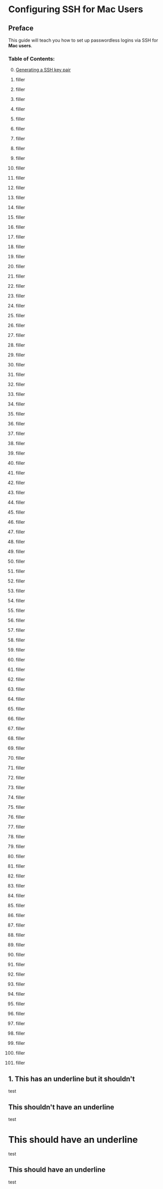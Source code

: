 Configuring SSH for Mac Users
====

Preface
-----
This guide will teach you how to set up passwordless logins via SSH for **Mac users**.

### Table of Contents:
0. [Generating a SSH key pair](#generating-a-ssh-key-pair)

0. filler
0. filler
0. filler
0. filler
0. filler
0. filler
0. filler
0. filler
0. filler
0. filler
0. filler
0. filler
0. filler
0. filler
0. filler
0. filler
0. filler
0. filler
0. filler
0. filler
0. filler
0. filler
0. filler
0. filler
0. filler
0. filler
0. filler
0. filler
0. filler
0. filler
0. filler
0. filler
0. filler
0. filler
0. filler
0. filler
0. filler
0. filler
0. filler
0. filler
0. filler
0. filler
0. filler
0. filler
0. filler
0. filler
0. filler
0. filler
0. filler
0. filler
0. filler
0. filler
0. filler
0. filler
0. filler
0. filler
0. filler
0. filler
0. filler
0. filler
0. filler
0. filler
0. filler
0. filler
0. filler
0. filler
0. filler
0. filler
0. filler
0. filler
0. filler
0. filler
0. filler
0. filler
0. filler
0. filler
0. filler
0. filler
0. filler
0. filler
0. filler
0. filler
0. filler
0. filler
0. filler
0. filler
0. filler
0. filler
0. filler
0. filler
0. filler
0. filler
0. filler
0. filler
0. filler
0. filler
0. filler
0. filler
0. filler
0. filler
0. filler

## 1. This has an underline but it shouldn't
test

## This shouldn't have an underline
test

This should have an underline
=====
test

This should have an underline
-----
test